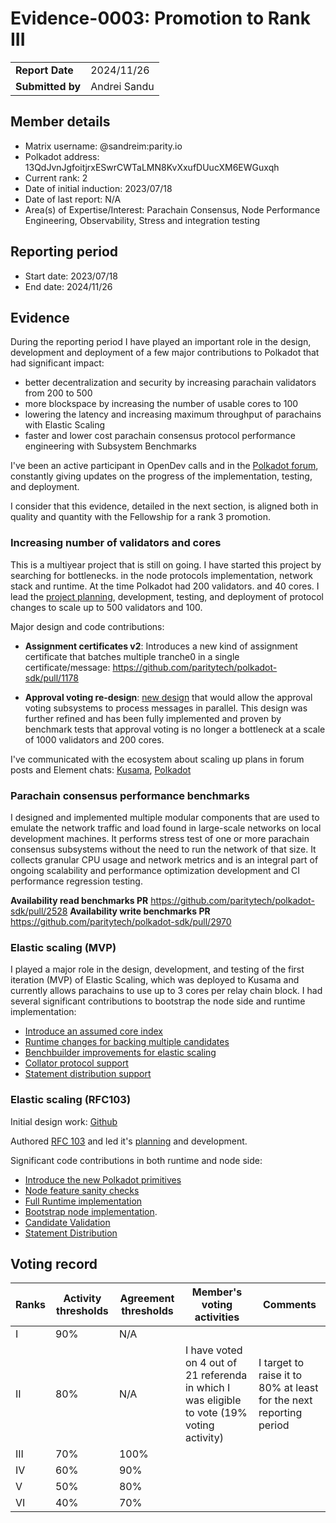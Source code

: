 # Evidence-0003: Promotion to Rank III

| | |
| --------------- | ------------------------------------------------------------------------------------------ |
| **Report Date** | 2024/11/26 |
| **Submitted by**| Andrei Sandu |

## Member details

- Matrix username: @sandreim:parity.io
- Polkadot address: 13QdJvnJgfoitjrxESwrCWTaLMN8KvXxufDUucXM6EWGuxqh
- Current rank: 2
- Date of initial induction: 2023/07/18
- Date of last report: N/A
- Area(s) of Expertise/Interest: Parachain Consensus, Node Performance Engineering, Observability, Stress and integration testing

## Reporting period

- Start date: 2023/07/18
- End date: 2024/11/26

## Evidence

During the reporting period I have played an important role in the design, development and deployment of a few major contributions to Polkadot that had significant impact:

- better decentralization and security by increasing parachain validators from 200 to 500
- more blockspace by increasing the number of usable cores to 100
- lowering the latency and increasing maximum throughput of parachains with Elastic Scaling
- faster and lower cost parachain consensus protocol performance engineering with Subsystem Benchmarks

I've been an active participant in OpenDev calls and in the [Polkadot forum](https://forum.polkadot.network/u/sandreim/activity), constantly giving updates on the progress of the implementation, testing, and deployment.

I consider that this evidence, detailed in the next section, is aligned both in quality and quantity with the Fellowship for a rank 3 promotion.

### Increasing number of validators and cores

This is a multiyear project that is still on going. I have started this project by searching for bottlenecks.
in the node protocols implementation, network stack and runtime. At the time Polkadot had 200 validators.
and 40 cores. I lead the [project planning](https://github.com/paritytech/roadmap/issues/26),
development, testing, and deployment of protocol changes to scale up to 500 validators and 100.

Major design and code contributions:

- **Assignment certificates v2**: Introduces a new kind of assignment certificate that batches multiple tranche0 in a single certificate/message: https://github.com/paritytech/polkadot-sdk/pull/1178

- **Approval voting re-design**:
[new design](https://github.com/paritytech/polkadot-sdk/issues/1617) that would allow the
approval voting subsystems to process messages in parallel. This design was further
refined and has been fully implemented and proven by benchmark tests that approval voting is no
longer a bottleneck at a scale of 1000 validators and 200 cores.

I've communicated with the ecosystem about scaling up plans in forum posts and Element chats:
[Kusama](https://forum.polkadot.network/t/update-parachain-validator-set-size-increase-on-kusama/8218),
[Polkadot](https://forum.polkadot.network/t/update-polkadot-validator-set-size-increase/8682)

### Parachain consensus performance benchmarks

I designed and implemented multiple modular components that are used to emulate the network
traffic and load found in large-scale networks on local development machines. It performs stress
test of one or more parachain consensus subsystems without the need to run the network of that
size. It collects granular CPU usage and network metrics and is an integral part of ongoing
scalability and performance optimization development and CI performance regression testing.

**Availability read benchmarks PR** https://github.com/paritytech/polkadot-sdk/pull/2528
**Availability write benchmarks PR** https://github.com/paritytech/polkadot-sdk/pull/2970

### Elastic scaling (MVP)

I played a major role in the design, development, and testing of the first iteration (MVP) of
Elastic Scaling, which was deployed to Kusama and currently allows parachains to
use up to 3 cores per relay chain block. I had several significant contributions to bootstrap
the node side and runtime implementation:

- [Introduce an assumed core index](https://github.com/paritytech/polkadot-sdk/pull/3229)
- [Runtime changes for backing multiple candidates ](https://github.com/paritytech/polkadot-sdk/pull/3231)
- [Benchbuilder improvements for elastic scaling](https://github.com/paritytech/polkadot-sdk/pull/3573)
- [Collator protocol support](https://github.com/paritytech/polkadot-sdk/pull/3795)
- [Statement distribution support](https://github.com/paritytech/polkadot-sdk/pull/3879)

### Elastic scaling (RFC103)

Initial design work: [Github](https://github.com/polkadot-fellows/RFCs/issues/92)

Authored [RFC 103](https://github.com/polkadot-fellows/RFCs/blob/main/text/0103-introduce-core-index-commitment.md) and led it's [planning](https://github.com/orgs/paritytech/projects/119/views/25) and development.

Significant code contributions in both runtime and node side:

- [Introduce the new Polkadot primitives](https://github.com/paritytech/polkadot-sdk/issues/5044)
- [Node feature sanity checks](https://github.com/paritytech/polkadot-sdk/pull/5362)
- [Full Runtime implementation](https://github.com/paritytech/polkadot-sdk/pull/5423)
- [Bootstrap node implementation](https://github.com/paritytech/polkadot-sdk/pull/5679).
- [Candidate Validation](https://github.com/paritytech/polkadot-sdk/pull/5847)
- [Statement Distribution](https://github.com/paritytech/polkadot-sdk/pull/5883)

## Voting record

|  Ranks | Activity thresholds | Agreement thresholds | Member's voting activities | Comments |
|---|---|---|---|---|
|I  |90%   |N/A   |   |  |
|II |80%   |N/A   | I have voted on 4 out of 21 referenda in which I was eligible to vote (19% voting activity) | I target to raise it to 80% at least for the next reporting period |
|III|70%   |100%  |   |  |
|IV |60%   |90%   |   |  |
|V  |50%   |80%   |   |  |
|VI |40%   |70%   |   |  |

